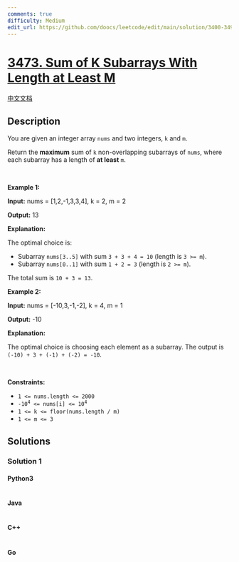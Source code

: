 ```yaml
---
comments: true
difficulty: Medium
edit_url: https://github.com/doocs/leetcode/edit/main/solution/3400-3499/3473.Sum%20of%20K%20Subarrays%20With%20Length%20at%20Least%20M/README_EN.md
---
```


<!-- problem:start -->

# [3473. Sum of K Subarrays With Length at Least M](https://leetcode.com/problems/sum-of-k-subarrays-with-length-at-least-m)

[中文文档](/solution/3400-3499/3473.Sum%20of%20K%20Subarrays%20With%20Length%20at%20Least%20M/README.md)

## Description

<!-- description:start -->

<p>You are given an integer array <code>nums</code> and two integers, <code>k</code> and <code>m</code>.</p>

<p>Return the <strong>maximum</strong> sum of <code>k</code> non-overlapping <span data-keyword="subarray">subarrays</span> of <code>nums</code>, where each subarray has a length of <strong>at least</strong> <code>m</code>.</p>

<p>&nbsp;</p>
<p><strong class="example">Example 1:</strong></p>

<div class="example-block">
<p><strong>Input:</strong> <span class="example-io">nums = [1,2,-1,3,3,4], k = 2, m = 2</span></p>

<p><strong>Output:</strong> <span class="example-io">13</span></p>

<p><strong>Explanation:</strong></p>

<p>The optimal choice is:</p>

<ul>
	<li>Subarray <code>nums[3..5]</code> with sum <code>3 + 3 + 4 = 10</code> (length is <code>3 &gt;= m</code>).</li>
	<li>Subarray <code>nums[0..1]</code> with sum <code>1 + 2 = 3</code> (length is <code>2 &gt;= m</code>).</li>
</ul>

<p>The total sum is <code>10 + 3 = 13</code>.</p>
</div>

<p><strong class="example">Example 2:</strong></p>

<div class="example-block">
<p><strong>Input:</strong> <span class="example-io">nums = [-10,3,-1,-2], k = 4, m = 1</span></p>

<p><strong>Output:</strong> <span class="example-io">-10</span></p>

<p><strong>Explanation:</strong></p>

<p>The optimal choice is choosing each element as a subarray. The output is <code>(-10) + 3 + (-1) + (-2) = -10</code>.</p>
</div>

<p>&nbsp;</p>
<p><strong>Constraints:</strong></p>

<ul>
	<li><code>1 &lt;= nums.length &lt;= 2000</code></li>
	<li><code>-10<sup>4</sup> &lt;= nums[i] &lt;= 10<sup>4</sup></code></li>
	<li><code>1 &lt;= k &lt;= floor(nums.length / m)</code></li>
	<li><code>1 &lt;= m &lt;= 3</code></li>
</ul>

<!-- description:end -->

## Solutions

<!-- solution:start -->

### Solution 1

<!-- tabs:start -->

#### Python3

```python

```

#### Java

```java

```

#### C++

```cpp

```

#### Go

```go

```

<!-- tabs:end -->

<!-- solution:end -->

<!-- problem:end -->
